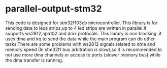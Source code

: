 # parallel-output-stm32
This code is designed for stm32f103cb microcontroller.
This library is for sending data to leds strips,up to 4 led strips are written in parallel.It supports ws2812,apa102 and dmx protocols.
This library is non blocking ,it uses dma and irq to send the data while the main program can do other tasks.There are some problems with ws2812 signals,related to dma and memory speed (In stm32f1 bus arbitration is slow),so it is recommended to not use more dma channels or access to ports (slower memory bus) while the dma transfer is running. 
